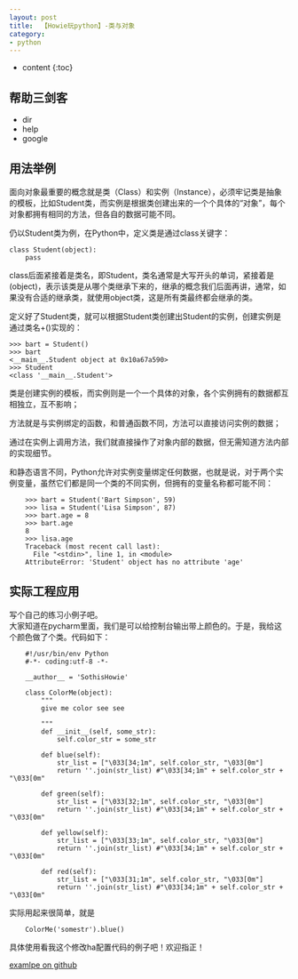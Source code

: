 ```yaml
---
layout: post
title:  【Howie玩python】-类与对象
category: 
- python  
---
```


* content
{:toc}


## 帮助三剑客  

- dir  
- help  
- google


## 用法举例  
面向对象最重要的概念就是类（Class）和实例（Instance），必须牢记类是抽象的模板，比如Student类，而实例是根据类创建出来的一个个具体的“对象”，每个对象都拥有相同的方法，但各自的数据可能不同。

仍以Student类为例，在Python中，定义类是通过class关键字：


    class Student(object):
        pass


class后面紧接着是类名，即Student，类名通常是大写开头的单词，紧接着是(object)，表示该类是从哪个类继承下来的，继承的概念我们后面再讲，通常，如果没有合适的继承类，就使用object类，这是所有类最终都会继承的类。

定义好了Student类，就可以根据Student类创建出Student的实例，创建实例是通过类名+()实现的：


    >>> bart = Student()
    >>> bart
    <__main__.Student object at 0x10a67a590>
    >>> Student
    <class '__main__.Student'>


类是创建实例的模板，而实例则是一个一个具体的对象，各个实例拥有的数据都互相独立，互不影响；

方法就是与实例绑定的函数，和普通函数不同，方法可以直接访问实例的数据；

通过在实例上调用方法，我们就直接操作了对象内部的数据，但无需知道方法内部的实现细节。

和静态语言不同，Python允许对实例变量绑定任何数据，也就是说，对于两个实例变量，虽然它们都是同一个类的不同实例，但拥有的变量名称都可能不同：


        >>> bart = Student('Bart Simpson', 59)
        >>> lisa = Student('Lisa Simpson', 87)
        >>> bart.age = 8
        >>> bart.age
        8
        >>> lisa.age
        Traceback (most recent call last):
          File "<stdin>", line 1, in <module>
        AttributeError: 'Student' object has no attribute 'age'


## 实际工程应用  

写个自己的练习小例子吧。   
大家知道在pycharm里面，我们是可以给控制台输出带上颜色的。于是，我给这个颜色做了个类。代码如下：   


        #!/usr/bin/env Python
        #-*- coding:utf-8 -*-

        __author__ = 'SothisHowie'

        class ColorMe(object):
            """
            give me color see see

            """
            def __init__(self, some_str):
                self.color_str = some_str

            def blue(self):
                str_list = ["\033[34;1m", self.color_str, "\033[0m"]
                return ''.join(str_list) #"\033[34;1m" + self.color_str + "\033[0m"

            def green(self):
                str_list = ["\033[32;1m", self.color_str, "\033[0m"]
                return ''.join(str_list) #"\033[34;1m" + self.color_str + "\033[0m"

            def yellow(self):
                str_list = ["\033[33;1m", self.color_str, "\033[0m"]
                return ''.join(str_list) #"\033[34;1m" + self.color_str + "\033[0m"

            def red(self):
                str_list = ["\033[31;1m", self.color_str, "\033[0m"]
                return ''.join(str_list) #"\033[34;1m" + self.color_str + "\033[0m"



实际用起来很简单，就是

        ColorMe('somestr').blue()

具体使用看我这个修改ha配置代码的例子吧！欢迎指正！

[examlpe on github ](https://github.com/HowieWang/pythonStudy/tree/master/s11/day3)